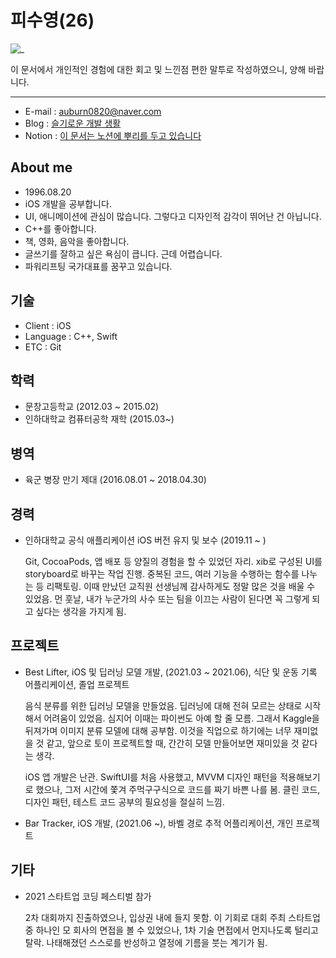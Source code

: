 # 피수영(26)
![_](https://user-images.githubusercontent.com/52224922/123888268-17a1df80-d98e-11eb-8531-827003bc731e.png)

이 문서에서 개인적인 경험에 대한 회고 및 느낀점 편한 말투로 작성하였으니, 양해 바랍니다.

---
- E-mail : auburn0820@naver.com
- Blog : [슬기로운 개발 생활](https://blog.naver.com/auburn0820)
- Notion : [이 문서는 노션에 뿌리를 두고 있습니다](https://www.notion.so/b75071f02e024bc797be643995b0a9c3)

## About me
- 1996.08.20
- iOS 개발을 공부합니다.
- UI, 애니메이션에 관심이 많습니다. 그렇다고 디자인적 감각이 뛰어난 건 아닙니다.
- C++를 좋아합니다.
- 책, 영화, 음악을 좋아합니다.
- 글쓰기를 잘하고 싶은 욕심이 큽니다. 근데 어렵습니다.
- 파워리프팅 국가대표를 꿈꾸고 있습니다.

## 기술

- Client : iOS
- Language : C++, Swift
- ETC : Git

## 학력

- 문창고등학교 (2012.03 ~ 2015.02)
- 인하대학교 컴퓨터공학 재학 (2015.03~)

## 병역

- 육군 병장 만기 제대 (2016.08.01 ~ 2018.04.30)

## 경력

- 인하대학교 공식 애플리케이션 iOS 버전 유지 및 보수 (2019.11 ~ )

    Git, CocoaPods, 앱 배포 등 양질의 경험을 할 수 있었던 자리. xib로 구성된 UI를 storyboard로 바꾸는 작업 진행. 중복된 코드, 여러 기능을 수행하는 함수를 나누는 등 리팩토링. 이때 만났던 교직원 선생님께 감사하게도 정말 많은 것을 배울 수 있었음. 먼 훗날, 내가 누군가의 사수 또는 팀을 이끄는 사람이 된다면 꼭 그렇게 되고 싶다는 생각을 가지게 됨.

## 프로젝트

- Best Lifter, iOS 및 딥러닝 모델 개발, (2021.03 ~ 2021.06), 식단 및 운동 기록 어플리케이션, 졸업 프로젝트

    음식 분류를 위한 딥러닝 모델을 만들었음. 딥러닝에 대해 전혀 모르는 상태로 시작해서 어려움이 있었음. 심지어 이때는 파이썬도 아예 할 줄 모름. 그래서 Kaggle을 뒤져가며 이미지 분류 모델에 대해 공부함. 이것을 직업으로 하기에는 너무 재미없을 것 같고, 앞으로 토이 프로젝트할 때, 간간히 모델 만들어보면 재미있을 것 같다는 생각.

    iOS 앱 개발은 난관. SwiftUI를 처음 사용했고, MVVM 디자인 패턴을 적용해보기로 했으나, 그저 시간에 쫓겨 주먹구구식으로 코드를 짜기 바쁜 나를 봄. 클린 코드, 디자인 패턴, 테스트 코드 공부의 필요성을 절실히 느낌.

- Bar Tracker, iOS 개발, (2021.06 ~), 바벨 경로 추적 어플리케이션, 개인 프로젝트

## 기타
- 2021 스타트업 코딩 페스티벌 참가

    2차 대회까지 진출하였으나, 입상권 내에 들지 못함. 이 기회로 대회 주최 스타트업 중 하나인 모 회사의 면접을 볼 수 있었으나, 1차 기술 면접에서 먼지나도록 털리고 탈락. 나태해졌던 스스로를 반성하고 열정에 기름을 붓는 계기가 됨.
